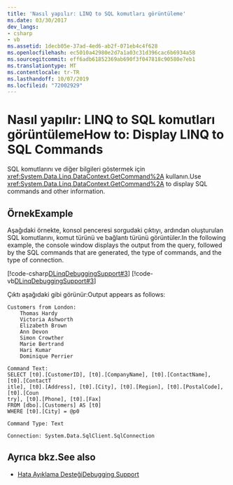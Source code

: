 ```yaml
---
title: 'Nasıl yapılır: LINQ to SQL komutları görüntüleme'
ms.date: 03/30/2017
dev_langs:
- csharp
- vb
ms.assetid: 1decb05e-37ad-4ed6-ab2f-071eb4c4f628
ms.openlocfilehash: ec5010a42980e2d7a1a03c31d396cac6b6934a58
ms.sourcegitcommit: eff6adb61852369ab690f3f047818c90580e7eb1
ms.translationtype: MT
ms.contentlocale: tr-TR
ms.lasthandoff: 10/07/2019
ms.locfileid: "72002929"
---
```

# <a name="how-to-display-linq-to-sql-commands"></a><span data-ttu-id="53b97-102">Nasıl yapılır: LINQ to SQL komutları görüntüleme</span><span class="sxs-lookup"><span data-stu-id="53b97-102">How to: Display LINQ to SQL Commands</span></span>
<span data-ttu-id="53b97-103">SQL komutlarını ve diğer bilgileri göstermek için <xref:System.Data.Linq.DataContext.GetCommand%2A> kullanın.</span><span class="sxs-lookup"><span data-stu-id="53b97-103">Use <xref:System.Data.Linq.DataContext.GetCommand%2A> to display SQL commands and other information.</span></span>  
  
## <a name="example"></a><span data-ttu-id="53b97-104">Örnek</span><span class="sxs-lookup"><span data-stu-id="53b97-104">Example</span></span>  
 <span data-ttu-id="53b97-105">Aşağıdaki örnekte, konsol penceresi sorgudaki çıktıyı, ardından oluşturulan SQL komutlarını, komut türünü ve bağlantı türünü görüntüler.</span><span class="sxs-lookup"><span data-stu-id="53b97-105">In the following example, the console window displays the output from the query, followed by the SQL commands that are generated, the type of commands, and the type of connection.</span></span>  
  
 [!code-csharp[DLinqDebuggingSupport#3](../../../../../../samples/snippets/csharp/VS_Snippets_Data/DLinqDebuggingSupport/cs/Program.cs#3)]
 [!code-vb[DLinqDebuggingSupport#3](../../../../../../samples/snippets/visualbasic/VS_Snippets_Data/DLinqDebuggingSupport/vb/Module1.vb#3)]  
  
 <span data-ttu-id="53b97-106">Çıktı aşağıdaki gibi görünür:</span><span class="sxs-lookup"><span data-stu-id="53b97-106">Output appears as follows:</span></span>  
  
```console  
Customers from London:  
    Thomas Hardy  
    Victoria Ashworth  
    Elizabeth Brown  
    Ann Devon  
    Simon Crowther  
    Marie Bertrand  
    Hari Kumar  
    Dominique Perrier  
```  
  
```console  
Command Text:  
SELECT [t0].[CustomerID], [t0].[CompanyName], [t0].[ContactName], [t0].[ContactT  
itle], [t0].[Address], [t0].[City], [t0].[Region], [t0].[PostalCode], [t0].[Coun  
try], [t0].[Phone], [t0].[Fax]  
FROM [dbo].[Customers] AS [t0]  
WHERE [t0].[City] = @p0  
  
Command Type: Text  
  
Connection: System.Data.SqlClient.SqlConnection  
```  
  
## <a name="see-also"></a><span data-ttu-id="53b97-107">Ayrıca bkz.</span><span class="sxs-lookup"><span data-stu-id="53b97-107">See also</span></span>

- [<span data-ttu-id="53b97-108">Hata Ayıklama Desteği</span><span class="sxs-lookup"><span data-stu-id="53b97-108">Debugging Support</span></span>](debugging-support.md)
